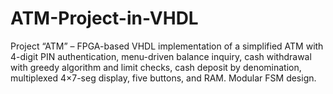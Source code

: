 # ATM-Project-in-VHDL
Project “ATM” – FPGA-based VHDL implementation of a simplified ATM with 4-digit PIN authentication, menu-driven balance inquiry, cash withdrawal with greedy algorithm and limit checks, cash deposit by denomination, multiplexed 4×7-seg display, five buttons, and RAM. Modular FSM design.
